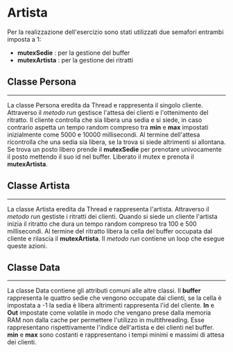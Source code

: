 # Artista

Per la realizzazione dell'esercizio sono stati utilizzati due semafori entrambi imposta a 1: 
- **mutexSedie** : per la gestione del buffer
- **mutexArtista** : per la gestione dei ritratti

## Classe Persona
 ---
La classe Persona eredita da Thread e rappresenta il singolo cliente.
Attraverso il *metodo run* gestisce l'attesa dei clienti e l'ottenimento del ritratto. Il cliente controlla che sia libera una sedia e si siede, in caso contrario aspetta un tempo random compreso tra **min** e **max** impostati inizialmente come 5000 e 10000 millisecondi. Al termine dell'attesa ricontrolla che una sedia sia libera, se la trova si siede altrimenti si allontana.
Se trova un posto libero prende il **mutexSedie** per prenotare univocamente il posto mettendo il suo id nel buffer. Liberato il mutex e prenota il **mutexArtista**.

## Classe Artista
---
La classe Artista eredita da Thread e rappresenta l'artista.
Attraverso il *metodo run* gestiste i ritratti dei clienti. Quando si siede un cliente l'artista inizia il ritratto che dura un tempo random compreso tra 100 e 500 millisecondi. Al termine del ritratto libera la cella del buffer occupata dal cliente e rilascia il **mutexArtista**.
Il *metodo run* contiene un loop che esegue queste azioni.

## Classe Data
---
La classe Data contiene gli attributi comuni alle altre classi.
Il **buffer** rappresenta le quattro sedie che vengono occupate dai clienti, se la cella è impostata a -1 la sedia è libera altrimenti rappresenta l'id del cliente. 
**In** e **Out** impostate come volatile in modo che vengano prese dalla memoria RAM non dalla cache per permettere l'utilizzo in multithreading. Esse rappresentano rispettivamente l'indice dell'artista e dei clienti nel buffer.
**min** e **max** sono costanti e rappresentano i tempi minimi e massimi di attesa dei clienti.


